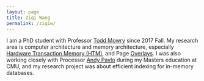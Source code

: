 ```yaml
---
layout: page
title: Ziqi Wang
permalink: /ziqiw/
---
```


I am a PhD student with Professor [Todd Mowry](http://www.cs.cmu.edu/~tcm/ "Todd Mowry's homepage") since 2017 Fall. 
My research area is computer architecture and memory architecture, especially [Hardware Transaction Memory (HTM)](https://en.wikipedia.org/wiki/Transactional_memory "Transactional Memory"), and
Page [Overlays](http://users.ece.cmu.edu/~omutlu/pub/page-overlays-for-fine-grained-memory-management_isca15.pdf "Page Overlays").
I was also working closely with Processor [Andy Pavlo](http://www.cs.cmu.edu/~pavlo/ "Andy Pavlo's homepage") during my
Masters education at CMU, and my research project was about efficient indexing for in-memory databases. 